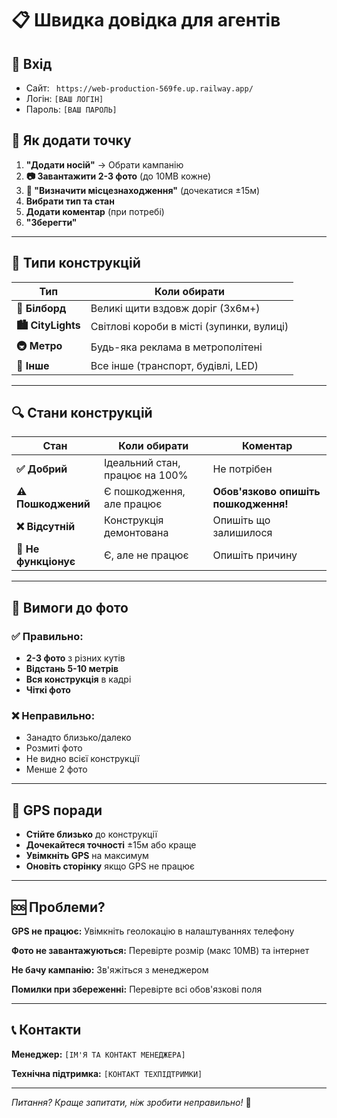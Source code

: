 # 📋 Швидка довідка для агентів

## 🔐 Вхід
- Сайт: ` https://web-production-569fe.up.railway.app/`
- Логін: `[ВАШ ЛОГІН]`
- Пароль: `[ВАШ ПАРОЛЬ]`

## 📱 Як додати точку

1. **"Додати носій"** → Обрати кампанію
2. **📷 Завантажити 2-3 фото** (до 10MB кожне)
3. **📍 "Визначити місцезнаходження"** (дочекатися ±15м)
4. **Вибрати тип та стан**
5. **Додати коментар** (при потребі)
6. **"Зберегти"**

---

## 🏢 Типи конструкцій

| Тип | Коли обирати |
|-----|--------------|
| **🏢 Білборд** | Великі щити вздовж доріг (3x6м+) |
| **🏙️ CityLights** | Світлові короби в місті (зупинки, вулиці) |
| **🚇 Метро** | Будь-яка реклама в метрополітені |
| **📍 Інше** | Все інше (транспорт, будівлі, LED) |

---

## 🔍 Стани конструкцій

| Стан | Коли обирати | Коментар |
|------|--------------|----------|
| **✅ Добрий** | Ідеальний стан, працює на 100% | Не потрібен |
| **⚠️ Пошкоджений** | Є пошкодження, але працює | **Обов'язково опишіть пошкодження!** |
| **❌ Відсутній** | Конструкція демонтована | Опишіть що залишилося |
| **🚫 Не функціонує** | Є, але не працює | Опишіть причину |

---

## 📸 Вимоги до фото

### ✅ Правильно:
- **2-3 фото** з різних кутів
- **Відстань 5-10 метрів**
- **Вся конструкція** в кадрі
- **Чіткі фото**

### ❌ Неправильно:
- Занадто близько/далеко
- Розмиті фото
- Не видно всієї конструкції
- Менше 2 фото

---

## 🎯 GPS поради

- **Стійте близько** до конструкції
- **Дочекайтеся точності** ±15м або краще
- **Увімкніть GPS** на максимум
- **Оновіть сторінку** якщо GPS не працює

---

## 🆘 Проблеми?

**GPS не працює:** Увімкніть геолокацію в налаштуваннях телефону

**Фото не завантажуються:** Перевірте розмір (макс 10MB) та інтернет

**Не бачу кампанію:** Зв'яжіться з менеджером

**Помилки при збереженні:** Перевірте всі обов'язкові поля

---

## 📞 Контакти

**Менеджер:** `[ІМ'Я ТА КОНТАКТ МЕНЕДЖЕРА]`

**Технічна підтримка:** `[КОНТАКТ ТЕХПІДТРИМКИ]`

---

*Питання? Краще запитати, ніж зробити неправильно!* 💪
